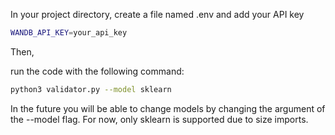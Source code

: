 In your project directory, create a file named .env and add your API key

```bash
WANDB_API_KEY=your_api_key
```

Then,


run the code with the following command:
```bash
python3 validator.py --model sklearn
```

In the future you will be able to change models by changing the argument of the --model flag. For now, only sklearn is supported due to size imports.